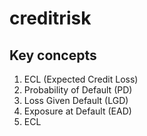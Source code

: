 # creditrisk

## Key concepts

1) ECL (Expected Credit Loss)
2) Probability of Default (PD)
3) Loss Given Default (LGD)
4) Exposure at Default (EAD)
5) ECL 
